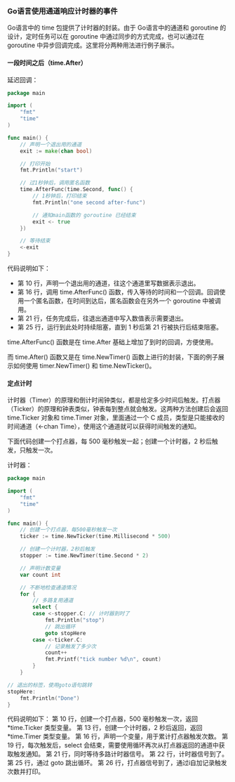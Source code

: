 ### Go语言使用通道响应计时器的事件

Go语言中的 time 包提供了计时器的封装。由于 Go语言中的通道和 goroutine 的设计，定时任务可以在 goroutine 中通过同步的方式完成，也可以通过在 goroutine 中异步回调完成。这里将分两种用法进行例子展示。

#### 一段时间之后（time.After）

延迟回调：

```go
package main

import (
	"fmt"
	"time"
)

func main() {
	// 声明一个退出用的通道
	exit := make(chan bool)

	// 打印开始
	fmt.Println("start")

	// 过1秒钟后，调用匿名函数
	time.AfterFunc(time.Second, func() {
		// 1秒钟后，打印结束
		fmt.Println("one second after-func")

		// 通知main函数的 goroutine 已经结束
		exit <- true
	})

	// 等待结束
	<-exit
}
```

代码说明如下：
- 第 10 行，声明一个退出用的通道，往这个通道里写数据表示退出。
- 第 16 行，调用 time.AfterFunc() 函数，传入等待的时间和一个回调。回调使用一个匿名函数，在时间到达后，匿名函数会在另外一个 goroutine 中被调用。
- 第 21 行，任务完成后，往退出通道中写入数值表示需要退出。
- 第 25 行，运行到此处时持续阻塞，直到 1 秒后第 21 行被执行后结束阻塞。

time.AfterFunc() 函数是在 time.After 基础上增加了到时的回调，方便使用。

而 time.After() 函数又是在 time.NewTimer() 函数上进行的封装，下面的例子展示如何使用 timer.NewTimer() 和 time.NewTicker()。

#### 定点计时

计时器（Timer）的原理和倒计时闹钟类似，都是给定多少时间后触发。打点器（Ticker）的原理和钟表类似，钟表每到整点就会触发。这两种方法创建后会返回 time.Ticker 对象和 time.Timer 对象，里面通过一个 C 成员，类型是只能接收的时间通道（<-chan Time），使用这个通道就可以获得时间触发的通知。

下面代码创建一个打点器，每 500 毫秒触发一起；创建一个计时器，2 秒后触发，只触发一次。

计时器：

```go
package main

import (
	"fmt"
	"time"
)

func main() {
	// 创建一个打点器，每500毫秒触发一次
	ticker := time.NewTicker(time.Millisecond * 500)

	// 创建一个计时器，2秒后触发
	stopper := time.NewTimer(time.Second * 2)

	// 声明计数变量
	var count int

	// 不断地检查通道情况
	for {
		// 多路复用通道
		select {
		case <-stopper.C: // 计时器到时了
			fmt.Println("stop")
			// 跳出循环
			goto stopHere
		case <-ticker.C:
			// 记录触发了多少次
			count++
			fmt.Printf("tick number %d\n", count)
		}
	}

// 退出的标签，使用goto语句跳转
stopHere:
	fmt.Println("Done")
}
```

代码说明如下：
第 10 行，创建一个打点器，500 毫秒触发一次，返回 *time.Ticker 类型变量。
第 13 行，创建一个计时器，2 秒后返回，返回 *time.Timer 类型变量。
第 16 行，声明一个变量，用于累计打点器触发次数。
第 19 行，每次触发后，select 会结束，需要使用循环再次从打点器返回的通道中获取触发通知。
第 21 行，同时等待多路计时器信号。
第 22 行，计时器信号到了。
第 25 行，通过 goto 跳出循环。
第 26 行，打点器信号到了，通过i自加记录触发次数并打印。